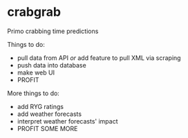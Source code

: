 # crabgrab
Primo crabbing time predictions

Things to do:
- pull data from API _or_ add feature to pull XML via scraping
- push data into database
- make web UI
- PROFIT

More things to do:
- add RYG ratings
- add weather forecasts
- interpret weather forecasts' impact
- PROFIT SOME MORE
